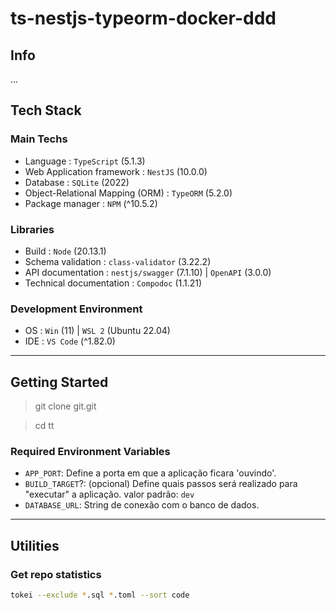 # ts-nestjs-typeorm-docker-ddd

## Info

...

## Tech Stack

### Main Techs

-   Language : `TypeScript` (5.1.3)
-   Web Application framework : `NestJS` (10.0.0)
-   Database : `SQLite` (2022)
-   Object-Relational Mapping (ORM) : `TypeORM` (5.2.0)
-   Package manager : `NPM` (^10.5.2)

### Libraries

-   Build : `Node` (20.13.1)
-   Schema validation : `class-validator` (3.22.2)
-   API documentation : `nestjs/swagger` (7.1.10) | `OpenAPI` (3.0.0)
-   Technical documentation : `Compodoc` (1.1.21)

### Development Environment

-   OS : `Win` (11) | `WSL 2` (Ubuntu 22.04)
-   IDE : `VS Code` (^1.82.0)

---

## Getting Started

> git clone git.git

> cd tt

### Required Environment Variables

- `APP_PORT`: Define a porta em que a aplicação ficara 'ouvindo'.
- `BUILD_TARGET`?: (opcional) Define quais passos será realizado para "executar" a aplicação. valor padrão: `dev`
- `DATABASE_URL`: String de conexão com o banco de dados.

---

## Utilities

### Get repo statistics

```bash
tokei --exclude *.sql *.toml --sort code
```
